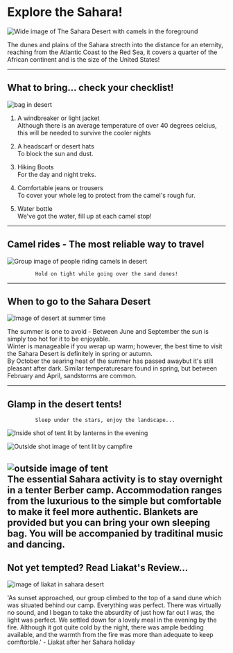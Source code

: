 #  **Explore the Sahara!**

![Wide image of The Sahara Desert with camels in the foreground](./static/images/front.image.webp)

The dunes and plains of the Sahara strecth into the distance for an eternity, reaching from the Atlantic Coast to the Red Sea, it covers a quarter of the African continent and is the size of the United States!

---

## **What to bring... check your checklist!**

![bag in desert](./static/images/bag.jpg)

1.  A windbreaker or light jacket  
Although there is an average temperature of over 40 degrees celcius, this will be needed to survive the cooler nights

2. A headscarf or desert hats  
To block the sun and dust.

3. Hiking Boots  
For the day and night treks.

4. Comfortable jeans or trousers  
To cover your whole leg to protect from the camel's rough fur.

5. Water bottle  
We've got the water, fill up at each camel stop!

---

## **Camel rides** - The most reliable way to travel

![Group image of people riding camels in desert](./static/images/camel_ride.jpg)

             Hold on tight while going over the sand dunes!


---
## **When to go to the Sahara Desert**

![Image of desert at summer time](./static/images/sunnydesert.webp)

The summer is one to avoid - Between June and September the sun is simply too hot for it to be enjoyable.  
Winter is manageable if you werap up warm; however, the  best time to visit the Sahara Desert is definitely in spring or autumn.  
By October the searing heat of the summer has passed awaybut it's still pleasant after dark. Similar temperaturesare found in spring, but between February and April, sandstorms are common.  

---

## **Glamp in the desert tents!**

             Sleep under the stars, enjoy the landscape...

![Inside shot of tent lit by lanterns in the evening](./static/images/inside_of_tent.jpg)

![Outside shot image of tent lit by campfire](./static/images/tent_with_campfire.jpg)

![outside image of tent](./static/images/outside_tent.jpg)  
The essential Sahara activity is to stay overnight in a tenter Berber camp. Accommodation ranges from the luxurious to the simple but comfortable to make it feel more authentic. Blankets are provided but you can bring your own sleeping bag. You will be accompanied by traditinal music and dancing.
---
## **Not yet tempted? Read Liakat's Review...**

![image of liakat in sahara desert](./static/images/liakat.jpg)

'As sunset approached, our group climbed to the top of a sand dune which was situated behind our camp. Everything was perfect. There was virtually no sound, and I began to take the absurdity of just how far out I was, the light was perfect. We settled down for a lovely meal in the evening by the fire. Although it got quite cold by the night, there was ample bedding available, and the warmth from the fire was more than adequate to keep comftorble.' - Liakat after her Sahara holiday